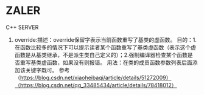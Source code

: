 # ZALER
C++ SERVER
1. override:描述：override保留字表示当前函数重写了基类的虚函数。 
            目的：1.在函数比较多的情况下可以提示读者某个函数重写了基类虚函数（表示这个虚函数是从基类继承，不是派生类自己定义的）；2.强制编译器检查某个函数是否重写基类虚函数，如果没有则报错。
            用法：在类的成员函数参数列表后面添加该关键字既可。
            参考（https://blog.csdn.net/xiaoheibaqi/article/details/51272009）（https://blog.csdn.net/qq_33485434/article/details/78418012）
